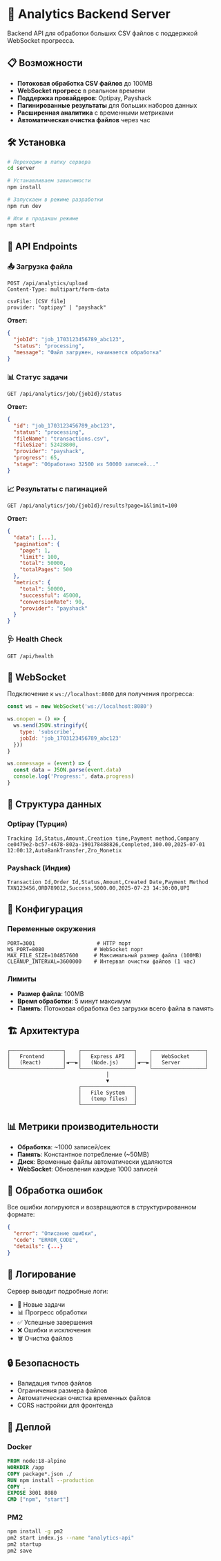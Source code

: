 # 🚀 Analytics Backend Server

Backend API для обработки больших CSV файлов с поддержкой WebSocket прогресса.

## 📋 Возможности

- **Потоковая обработка CSV файлов** до 100MB
- **WebSocket прогресс** в реальном времени
- **Поддержка провайдеров**: Optipay, Payshack
- **Пагинированные результаты** для больших наборов данных
- **Расширенная аналитика** с временными метриками
- **Автоматическая очистка файлов** через час

## 🛠️ Установка

```bash
# Переходим в папку сервера
cd server

# Устанавливаем зависимости
npm install

# Запускаем в режиме разработки
npm run dev

# Или в продакшн режиме
npm start
```

## 🔌 API Endpoints

### 📤 Загрузка файла
```http
POST /api/analytics/upload
Content-Type: multipart/form-data

csvFile: [CSV file]
provider: "optipay" | "payshack"
```

**Ответ:**
```json
{
  "jobId": "job_1703123456789_abc123",
  "status": "processing",
  "message": "Файл загружен, начинается обработка"
}
```

### 📊 Статус задачи
```http
GET /api/analytics/job/{jobId}/status
```

**Ответ:**
```json
{
  "id": "job_1703123456789_abc123",
  "status": "processing",
  "fileName": "transactions.csv",
  "fileSize": 52428800,
  "provider": "payshack",
  "progress": 65,
  "stage": "Обработано 32500 из 50000 записей..."
}
```

### 📈 Результаты с пагинацией
```http
GET /api/analytics/job/{jobId}/results?page=1&limit=100
```

**Ответ:**
```json
{
  "data": [...],
  "pagination": {
    "page": 1,
    "limit": 100,
    "total": 50000,
    "totalPages": 500
  },
  "metrics": {
    "total": 50000,
    "successful": 45000,
    "conversionRate": 90,
    "provider": "payshack"
  }
}
```

### 🩺 Health Check
```http
GET /api/health
```

## 🔌 WebSocket

Подключение к `ws://localhost:8080` для получения прогресса:

```javascript
const ws = new WebSocket('ws://localhost:8080')

ws.onopen = () => {
  ws.send(JSON.stringify({
    type: 'subscribe',
    jobId: 'job_1703123456789_abc123'
  }))
}

ws.onmessage = (event) => {
  const data = JSON.parse(event.data)
  console.log('Progress:', data.progress)
}
```

## 📁 Структура данных

### Optipay (Турция)
```csv
Tracking Id,Status,Amount,Creation time,Payment method,Company
ce0479e2-bc57-4678-802a-190178488826,Completed,100.00,2025-07-01 12:00:12,AutoBankTransfer,Zro_Monetix
```

### Payshack (Индия)
```csv
Transaction Id,Order Id,Status,Amount,Created Date,Payment Method
TXN123456,ORD789012,Success,5000.00,2025-07-23 14:30:00,UPI
```

## 🔧 Конфигурация

### Переменные окружения
```env
PORT=3001                    # HTTP порт
WS_PORT=8080                # WebSocket порт
MAX_FILE_SIZE=104857600     # Максимальный размер файла (100MB)
CLEANUP_INTERVAL=3600000    # Интервал очистки файлов (1 час)
```

### Лимиты
- **Размер файла**: 100MB
- **Время обработки**: 5 минут максимум
- **Память**: Потоковая обработка без загрузки всего файла в память

## 🏗️ Архитектура

```
┌─────────────────┐    ┌─────────────────┐    ┌─────────────────┐
│   Frontend      │    │   Express API   │    │   WebSocket     │
│   (React)       │◄──►│   (Node.js)     │◄──►│   Server        │
└─────────────────┘    └─────────────────┘    └─────────────────┘
                                │
                                ▼
                       ┌─────────────────┐
                       │   File System   │
                       │   (temp files)  │
                       └─────────────────┘
```

## 📊 Метрики производительности

- **Обработка**: ~1000 записей/сек
- **Память**: Константное потребление (~50MB)
- **Диск**: Временные файлы автоматически удаляются
- **WebSocket**: Обновления каждые 1000 записей

## 🚨 Обработка ошибок

Все ошибки логируются и возвращаются в структурированном формате:

```json
{
  "error": "Описание ошибки",
  "code": "ERROR_CODE",
  "details": {...}
}
```

## 📝 Логирование

Сервер выводит подробные логи:
- 🚀 Новые задачи
- 📊 Прогресс обработки
- ✅ Успешные завершения
- ❌ Ошибки и исключения
- 🗑️ Очистка файлов

## 🔒 Безопасность

- Валидация типов файлов
- Ограничения размера файлов
- Автоматическая очистка временных файлов
- CORS настройки для фронтенда

## 🚀 Деплой

### Docker
```dockerfile
FROM node:18-alpine
WORKDIR /app
COPY package*.json ./
RUN npm install --production
COPY . .
EXPOSE 3001 8080
CMD ["npm", "start"]
```

### PM2
```bash
npm install -g pm2
pm2 start index.js --name "analytics-api"
pm2 startup
pm2 save
``` 